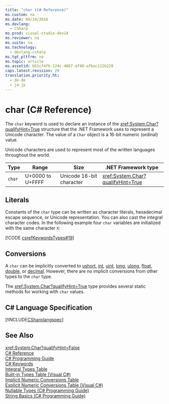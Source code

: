 ```yaml
---
title: "char (C# Reference)"
ms.custom: na
ms.date: 09/19/2016
ms.devlang: 
  - CSharp
ms.prod: visual-studio-dev14
ms.reviewer: na
ms.suite: na
ms.technology: 
  - devlang-csharp
ms.tgt_pltfrm: na
ms.topic: article
ms.assetid: b51cf4fb-124c-4067-af48-afbac122b228
caps.latest.revision: 29
translation.priority.ht: 
  - de-de
  - ja-jp
---
```

# char (C# Reference)
The `char` keyword is used to declare an instance of the <xref:System.Char?qualifyHint=True> structure that the .NET Framework uses to represent a Unicode character. The value of a `Char` object is a 16-bit numeric (ordinal) value.  
  
 Unicode characters are used to represent most of the written languages throughout the world.  
  
|Type|Range|Size|.NET Framework type|  
|----------|-----------|----------|-------------------------|  
|`char`|U+0000 to U+FFFF|Unicode 16-bit character|<xref:System.Char?qualifyHint=True>|  
  
## Literals  
 Constants of the `char` type can be written as character literals, hexadecimal escape sequence, or Unicode representation. You can also cast the integral character codes. In the following example four `char` variables are initialized with the same character `X`:  
  
 [!CODE [csrefKeywordsTypes#19](../CodeSnippet/VS_Snippets_VBCSharp/csrefKeywordsTypes#19)]  
  
## Conversions  
 A `char` can be implicitly converted to [ushort](../Topic/ushort%20\(C%23%20Reference\).md), [int](../Topic/int%20\(C%23%20Reference\).md), [uint](../Topic/uint%20\(C%23%20Reference\).md), [long](../vs140/long--C#-Reference-.md), [ulong](../Topic/ulong%20\(C%23%20Reference\).md), [float](../vs140/float--C#-Reference-.md), [double](../vs140/double--C#-Reference-.md), or [decimal](../Topic/decimal%20\(C%23%20Reference\).md). However, there are no implicit conversions from other types to the `char` type.  
  
 The <xref:System.Char?qualifyHint=True> type provides several static methods for working with `char` values.  
  
## C# Language Specification  
 [!INCLUDE[CSharplangspec](../vs140/includes/Csharplangspec_md.md)]  
  
## See Also  
 <xref:System.Char?qualifyHint=False>   
 [C# Reference](../vs140/C#-Reference.md)   
 [C# Programming Guide](../vs140/C#-Programming-Guide.md)   
 [C# Keywords](../Topic/C%23%20Keywords.md)   
 [Integral Types Table](../vs140/Integral-Types-Table--C#-Reference-.md)   
 [Built-in Types Table (Visual C#)](../Topic/Built-In%20Types%20Table%20\(C%23%20Reference\).md)   
 [Implicit Numeric Conversions Table](../vs140/Implicit-Numeric-Conversions-Table--C#-Reference-.md)   
 [Explicit Numeric Conversions Table (Visual C#)](../Topic/Explicit%20Numeric%20Conversions%20Table%20\(C%23%20Reference\).md)   
 [Nullable Types (C# Programming Guide)](../Topic/Nullable%20Types%20\(C%23%20Programming%20Guide\).md)   
 [String Basics (C# Programming Guide)](../Topic/Strings%20\(C%23%20Programming%20Guide\).md)